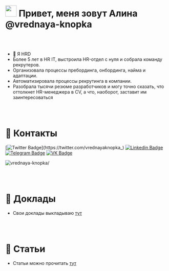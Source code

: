 <h1> <img src="https://github.com/blackcater/blackcater/raw/main/images/Hi.gif" height="35"/> Привет, меня зовут Алина @vrednaya-knopka </h1>
<br/><br/>

- 👀 Я HRD
- Более 5 лет в HR IT, выстроила HR-отдел с нуля и собрала команду рекрутеров.
- Организовала процессы пребординга, онбординга, найма и адаптации. 
- Автоматизировала процессы рекрутинга в компании. 
- Разобрала тысячи резюме разработчиков и могу точно сказать, что оттолкнет HR-менеджера в CV, а что, наоборот, заставит им заинтересоваться

<br/><br/> 

# 📘 Контакты 

[![Twitter Badge](https://img.shields.io/badge/-Twitter-blue?style=flat&logo=Twitter&logoColor=FFFFFF&link=https://twitter.com/vrednayaknopka_)](https://twitter.com/vrednayaknopka_)
[![Linkedin Badge](https://img.shields.io/badge/-LinkedIn-ffffff?style=flat&logo=Linkedin&logoColor=black&link=https://www.linkedin.com/in/alina-penchuk/)](https://www.linkedin.com/in/alina-penchuk/)
[![Telegram Badge](https://img.shields.io/badge/-Telegram-26A5E4?style=flat&logo=Telegram&logoColor=000000&link=https://t.me/vrednaya_knopka)](https://t.me/vrednaya_knopka)
[![VK Badge](https://img.shields.io/badge/-Facebook-FFFFFF?style=flat&logo=Facebook&logoColor=1877F2&link=https://www.facebook.com/vrednaya.knopka)](https://www.facebook.com/vrednaya.knopka)

<p align = left >
<img src=https://komarev.com/ghpvc/?username=vrednaya-knopka alt=vrednaya-knopka/></p>

<br/><br/>

# 📙 Доклады

- Свои доклады выкладываю [тут](talks.md)

<br/><br/>

# 📗 Статьи

- Статьи можно прочитать [тут](articles.md)

